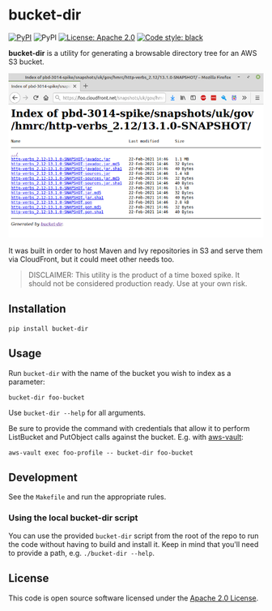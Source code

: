 # bucket-dir

<a href="https://pypi.org/project/bucket-dir/"><img alt="PyPI" src="https://img.shields.io/pypi/v/bucket-dir"></a>
<img alt="PyPI" src="https://img.shields.io/pypi/pyversions/bucket-dir">
<a href="https://github.com/hmrc/bucket-dir/blob/master/LICENSE"><img alt="License: Apache 2.0" src="https://img.shields.io/github/license/hmrc/bucket-dir"></a>
<a href="https://github.com/hmrc/bucket-dir"><img alt="Code style: black" src="https://img.shields.io/badge/code%20style-black-000000.svg"></a>

**bucket-dir** is a utility for generating a browsable directory tree for an AWS S3 bucket.

!["Sample image"](/docs/sample.png "A sample of bucket-dir output.")

It was built in order to host Maven and Ivy repositories in S3 and serve them via CloudFront, but it could meet other needs too.

> DISCLAIMER: This utility is the product of a time boxed spike. It should not be considered production ready. Use at your own risk.

## Installation

```
pip install bucket-dir
```
## Usage

Run `bucket-dir` with the name of the bucket you wish to index as a parameter:

```
bucket-dir foo-bucket
```

Use `bucket-dir --help` for all arguments.

Be sure to provide the command with credentials that allow it to perform ListBucket and PutObject calls against the bucket. E.g. with [aws-vault](https://github.com/99designs/aws-vault):

```
aws-vault exec foo-profile -- bucket-dir foo-bucket
```

## Development

See the `Makefile` and run the appropriate rules.

### Using the local bucket-dir script

You can use the provided `bucket-dir` script from the root of the repo to run the code without having to build and install it. Keep in mind that you'll need to provide a path, e.g. `./bucket-dir --help`.

## License

This code is open source software licensed under the [Apache 2.0 License]("http://www.apache.org/licenses/LICENSE-2.0.html").

